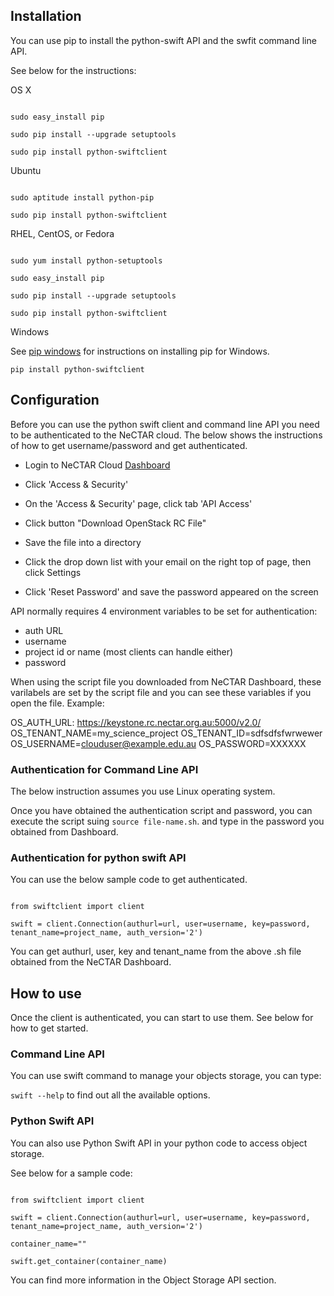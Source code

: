 ## Installation

You can use pip to install the python-swift API and the swfit command line API.

See below for the instructions:

OS X


```

sudo easy_install pip

sudo pip install --upgrade setuptools

sudo pip install python-swiftclient

```


Ubuntu


```

sudo aptitude install python-pip

sudo pip install python-swiftclient

```


RHEL, CentOS, or Fedora


```

sudo yum install python-setuptools

sudo easy_install pip

sudo pip install --upgrade setuptools

sudo pip install python-swiftclient

```


Windows

See [pip windows][pip windows] for instructions on installing pip for Windows.

```
pip install python-swiftclient
```

[pip windows]: http://docs.python-guide.org/en/latest/starting/install/win.html#distribute-pip


## Configuration

Before you can use the python swift client and command line API you need to be
authenticated to the NeCTAR cloud. The below shows the instructions of how to
get username/password and get authenticated.

- Login to NeCTAR Cloud [Dashboard][dashboard]

- Click 'Access & Security'

- On the 'Access & Security' page, click tab 'API Access'

- Click button "Download OpenStack RC File"

- Save the file into a directory

- Click the drop down list with your email on the right top of page, then click
 Settings

- Click 'Reset Password' and save the password appeared on the screen


API normally requires 4 environment variables to be set for authentication:

- auth URL
- username
- project id or name (most clients can handle either)
- password

When using the script file you downloaded from NeCTAR Dashboard, these
varilabels are set by the script file and you can see these variables
if you open the file. Example:

OS_AUTH_URL: https://keystone.rc.nectar.org.au:5000/v2.0/
OS_TENANT_NAME=my_science_project
OS_TENANT_ID=sdfsdfsfwrwewer
OS_USERNAME=clouduser@example.edu.au
OS_PASSWORD=XXXXXX


### Authentication for Command Line API

The below instruction assumes you use Linux operating system.

Once you have obtained the authentication script and password, you can execute
the script suing ``` source file-name.sh ```. and type in the password you
obtained from Dashboard.

### Authentication for python swift API

You can use the below sample code to get authenticated. 


```

from swiftclient import client

swift = client.Connection(authurl=url, user=username, key=password,
tenant_name=project_name, auth_version='2')

```


You can get authurl, user, key and tenant_name from the above .sh file obtained
from the NeCTAR Dashboard.

## How to use

Once the client is authenticated, you can start to use them. See below for how
to get started.

### Command Line API

You can use swift command to manage your objects storage, you can type:

``` swift --help ``` to find out all the available options.

### Python Swift API

You can also use Python Swift API in your python code to access object storage.

See below for a sample code:


```

from swiftclient import client

swift = client.Connection(authurl=url, user=username, key=password,
tenant_name=project_name, auth_version='2')

container_name=""

swift.get_container(container_name)

```


You can find more information in the Object Storage API section. 


[dashboard]: https://dashboard.rc.nectar.org.au